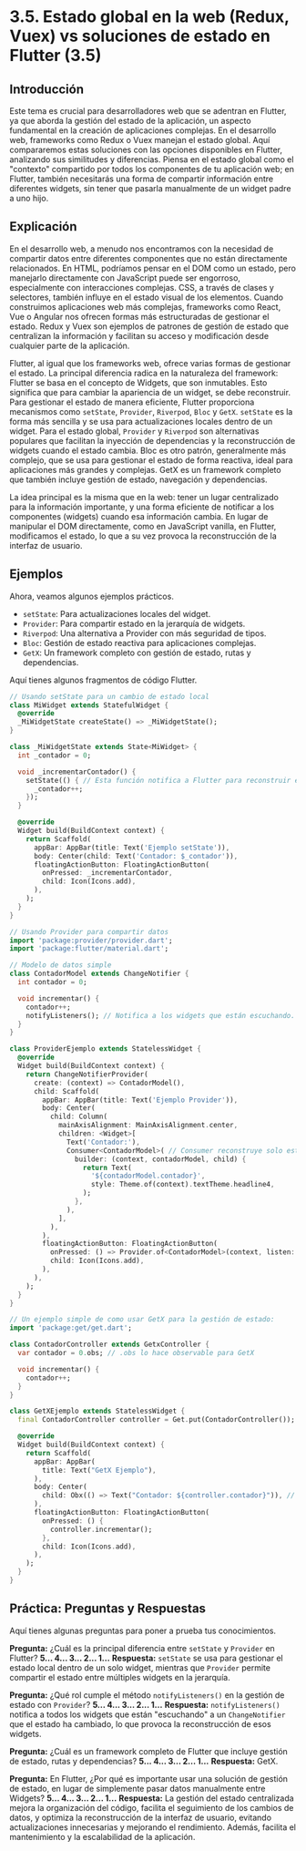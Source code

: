 # 3.5. Estado global en la web (Redux, Vuex) vs soluciones de estado en Flutter (3.5)

## Introducción

Este tema es crucial para desarrolladores web que se adentran en Flutter, ya que aborda la gestión del estado de la aplicación, un aspecto fundamental en la creación de aplicaciones complejas. En el desarrollo web, frameworks como Redux o Vuex manejan el estado global.  Aquí compararemos estas soluciones con las opciones disponibles en Flutter,  analizando sus similitudes y diferencias. Piensa en el estado global como el "contexto" compartido por todos los componentes de tu aplicación web; en Flutter, también necesitarás una forma de compartir información entre diferentes widgets, sin tener que pasarla manualmente de un widget padre a uno hijo.

## Explicación

En el desarrollo web, a menudo nos encontramos con la necesidad de compartir datos entre diferentes componentes que no están directamente relacionados.  En HTML, podríamos pensar en el DOM como un estado, pero manejarlo directamente con JavaScript puede ser engorroso, especialmente con interacciones complejas. CSS, a través de clases y selectores,  también influye en el estado visual de los elementos.  Cuando construimos aplicaciones web más complejas, frameworks como React, Vue o Angular nos ofrecen formas más estructuradas de gestionar el estado. Redux y Vuex son ejemplos de patrones de gestión de estado que centralizan la información y facilitan su acceso y modificación desde cualquier parte de la aplicación.

Flutter, al igual que los frameworks web, ofrece varias formas de gestionar el estado.  La principal diferencia radica en la naturaleza del framework: Flutter se basa en el concepto de Widgets, que son inmutables. Esto significa que para cambiar la apariencia de un widget, se debe reconstruir.  Para gestionar el estado de manera eficiente, Flutter proporciona mecanismos como `setState`, `Provider`, `Riverpod`, `Bloc` y `GetX`.  `setState` es la forma más sencilla y se usa para actualizaciones locales dentro de un widget.  Para el estado global,  `Provider` y `Riverpod` son alternativas populares que facilitan la inyección de dependencias y la reconstrucción de widgets cuando el estado cambia.  Bloc es otro patrón, generalmente más complejo, que se usa para gestionar el estado de forma reactiva, ideal para aplicaciones más grandes y complejas. GetX es un framework completo que también incluye gestión de estado, navegación y dependencias.

La idea principal es la misma que en la web: tener un lugar centralizado para la información importante, y una forma eficiente de notificar a los componentes (widgets) cuando esa información cambia. En lugar de manipular el DOM directamente, como en JavaScript vanilla, en Flutter, modificamos el estado, lo que a su vez provoca la reconstrucción de la interfaz de usuario.

## Ejemplos

Ahora, veamos algunos ejemplos prácticos.

*   `setState`:  Para actualizaciones locales del widget.
*   `Provider`: Para compartir estado en la jerarquía de widgets.
*   `Riverpod`: Una alternativa a Provider con más seguridad de tipos.
*   `Bloc`: Gestión de estado reactiva para aplicaciones complejas.
*   `GetX`: Un framework completo con gestión de estado, rutas y dependencias.

Aquí tienes algunos fragmentos de código Flutter.

```dart
// Usando setState para un cambio de estado local
class MiWidget extends StatefulWidget {
  @override
  _MiWidgetState createState() => _MiWidgetState();
}

class _MiWidgetState extends State<MiWidget> {
  int _contador = 0;

  void _incrementarContador() {
    setState(() { // Esta función notifica a Flutter para reconstruir el widget.
      _contador++;
    });
  }

  @override
  Widget build(BuildContext context) {
    return Scaffold(
      appBar: AppBar(title: Text('Ejemplo setState')),
      body: Center(child: Text('Contador: $_contador')),
      floatingActionButton: FloatingActionButton(
        onPressed: _incrementarContador,
        child: Icon(Icons.add),
      ),
    );
  }
}
```

```dart
// Usando Provider para compartir datos
import 'package:provider/provider.dart';
import 'package:flutter/material.dart';

// Modelo de datos simple
class ContadorModel extends ChangeNotifier {
  int contador = 0;

  void incrementar() {
    contador++;
    notifyListeners(); // Notifica a los widgets que están escuchando.
  }
}

class ProviderEjemplo extends StatelessWidget {
  @override
  Widget build(BuildContext context) {
    return ChangeNotifierProvider(
      create: (context) => ContadorModel(),
      child: Scaffold(
        appBar: AppBar(title: Text('Ejemplo Provider')),
        body: Center(
          child: Column(
            mainAxisAlignment: MainAxisAlignment.center,
            children: <Widget>[
              Text('Contador:'),
              Consumer<ContadorModel>( // Consumer reconstruye solo esta parte del widget.
                builder: (context, contadorModel, child) {
                  return Text(
                    '${contadorModel.contador}',
                    style: Theme.of(context).textTheme.headline4,
                  );
                },
              ),
            ],
          ),
        ),
        floatingActionButton: FloatingActionButton(
          onPressed: () => Provider.of<ContadorModel>(context, listen: false).incrementar(), // Obtiene el modelo y llama al método.
          child: Icon(Icons.add),
        ),
      ),
    );
  }
}
```

```dart
// Un ejemplo simple de como usar GetX para la gestión de estado:
import 'package:get/get.dart';

class ContadorController extends GetxController {
  var contador = 0.obs; // .obs lo hace observable para GetX

  void incrementar() {
    contador++;
  }
}

class GetXEjemplo extends StatelessWidget {
  final ContadorController controller = Get.put(ContadorController());

  @override
  Widget build(BuildContext context) {
    return Scaffold(
      appBar: AppBar(
        title: Text("GetX Ejemplo"),
      ),
      body: Center(
        child: Obx(() => Text("Contador: ${controller.contador}")), // Obx se reconstruye cuando cambia el valor.
      ),
      floatingActionButton: FloatingActionButton(
        onPressed: () {
          controller.incrementar();
        },
        child: Icon(Icons.add),
      ),
    );
  }
}

```

## Práctica: Preguntas y Respuestas

Aquí tienes algunas preguntas para poner a prueba tus conocimientos.

**Pregunta:** ¿Cuál es la principal diferencia entre `setState` y `Provider` en Flutter?
**5... 4... 3... 2... 1...**
**Respuesta:** `setState` se usa para gestionar el estado local dentro de un solo widget, mientras que `Provider` permite compartir el estado entre múltiples widgets en la jerarquía.

**Pregunta:** ¿Qué rol cumple el método `notifyListeners()` en la gestión de estado con `Provider`?
**5... 4... 3... 2... 1...**
**Respuesta:** `notifyListeners()` notifica a todos los widgets que están "escuchando" a un `ChangeNotifier` que el estado ha cambiado, lo que provoca la reconstrucción de esos widgets.

**Pregunta:** ¿Cuál es un framework completo de Flutter que incluye gestión de estado, rutas y dependencias?
**5... 4... 3... 2... 1...**
**Respuesta:** GetX.

**Pregunta:** En Flutter, ¿Por qué es importante usar una solución de gestión de estado, en lugar de simplemente pasar datos manualmente entre Widgets?
**5... 4... 3... 2... 1...**
**Respuesta:** La gestión del estado centralizada mejora la organización del código, facilita el seguimiento de los cambios de datos, y optimiza la reconstrucción de la interfaz de usuario, evitando actualizaciones innecesarias y mejorando el rendimiento. Además, facilita el mantenimiento y la escalabilidad de la aplicación.

